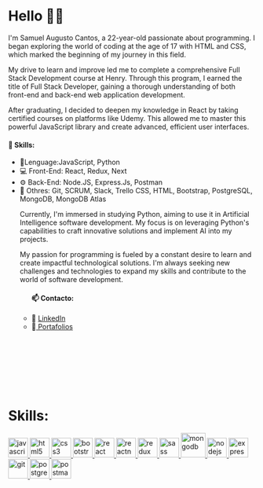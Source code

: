 <h1>Hello 🙋‍♂️</h1>

<p> I'm Samuel Augusto Cantos, a 22-year-old passionate about programming. I began exploring the world of coding at the age of 17 with HTML and CSS, which marked the beginning of my journey in this field.

My drive to learn and improve led me to complete a comprehensive Full Stack Development course at Henry. Through this program, I earned the title of Full Stack Developer, gaining a thorough understanding of both front-end and back-end web application development.

After graduating, I decided to deepen my knowledge in React by taking certified courses on platforms like Udemy. This allowed me to master this powerful JavaScript library and create advanced, efficient user interfaces.

</p>

<h4>🧠 Skills:</h4>
<ul>
  <li>🌟Lenguage:JavaScript, Python </li>
  <li>💻 Front-End: React, Redux, Next</li>
  <li>⚙️ Back-End: Node.JS, Express.Js, Postman</li>
  <li>💬 Othres: Git, SCRUM, Slack, Trello
                CSS, HTML, Bootstrap, PostgreSQL,
                MongoDB, MongoDB Atlas  </li>
  
 
  
  
<p>Currently, I'm immersed in studying Python, aiming to use it in Artificial Intelligence software development. My focus is on leveraging Python's capabilities to craft innovative solutions and implement AI into my projects.

My passion for programming is fueled by a constant desire to learn and create impactful technological solutions. I'm always seeking new challenges and technologies to expand my skills and contribute to the world of software development. </p>

 
 <ul>
<h4>📫 Contacto:</h4>
<li>📧 <a target="_blank" href=https://www.linkedin.com/in/samuel-cantos-4811a1208/> LinkedIn </a> </li>
<li>📧<a target="_blank" href="https://samuel-cantos-git-master-samuelcantos.vercel.app/"> Portafolios </a> </li>
 </ul>
   
  
</ul>


<br></br><br></br><br></br>




 
 <h1 align="left">Skills:</h1>
<p align="left">  <a href="https://developer.mozilla.org/en-US/docs/Web/JavaScript" target="_blank"> <img src="https://upload.wikimedia.org/wikipedia/commons/thumb/9/99/Unofficial_JavaScript_logo_2.svg/1024px-Unofficial_JavaScript_logo_2.svg.png" alt="javascript" width="40" height="40"/> </a> 
<a href="https://www.w3.org/html/" target="_blank"> <img src="https://upload.wikimedia.org/wikipedia/commons/thumb/3/38/HTML5_Badge.svg/600px-HTML5_Badge.svg.png" alt="html5" width="40" height="40"/> </a>
<a href="https://www.w3schools.com/css/" target="_blank"> <img src="https://cdn4.iconfinder.com/data/icons/social-media-logos-6/512/121-css3-512.png" alt="css3" width="40" height="40"/> </a> 
<a href="https://getbootstrap.com" target="_blank"> <img src="https://upload.wikimedia.org/wikipedia/commons/thumb/b/b2/Bootstrap_logo.svg/1024px-Bootstrap_logo.svg.png" alt="bootstrap" width="40" height="40"/> </a> 
<a href="https://reactjs.org/" target="_blank"> <img src="https://seeklogo.com/images/R/react-logo-7B3CE81517-seeklogo.com.png" alt="react" width="40" height="40"/> </a> 
<a href="https://reactnative.dev/" target="_blank"> <img src="https://reactnative.dev/img/header_logo.svg" alt="reactnative" width="40" height="40"/> </a> 
<a href="https://redux.js.org" target="_blank"> <img src="https://seeklogo.com/images/R/redux-logo-9CA6836C12-seeklogo.com.png" alt="redux" width="40" height="40"/> </a> <a href="https://sass-lang.com" target="_blank"> <img src="https://upload.wikimedia.org/wikipedia/commons/thumb/9/96/Sass_Logo_Color.svg/1280px-Sass_Logo_Color.svg.png" alt="sass" width="40" height="40"/> </a>
<a href="https://www.mongodb.com/es" target="_blank"> <img src="https://img2.freepng.es/20190111/thz/kisspng-mongodb-logo-database-nosql-postgresql-how-to-create-an-outstanding-tech-stack-clickup-bl-5c391bdf9cff48.4731136215472465596431.jpg" alt="mongodb" width="50" height="50"/> </a>
<a href="https://nodejs.org" target="_blank"> <img src="https://cdn.pixabay.com/photo/2015/04/23/17/41/node-js-736399_960_720.png" alt="nodejs" height="40"/> </a>
<a href="https://expressjs.com" target="_blank"> <img src="https://i.cloudup.com/zfY6lL7eFa-3000x3000.png" alt="express" height="40"/> </a> 
<a href="https://git-scm.com/" target="_blank"> <img src="https://www.vectorlogo.zone/logos/git-scm/git-scm-icon.svg" alt="git" width="40" height="40"/> </a> 
<a href="https://www.postgresql.org" target="_blank"> <img src="https://upload.wikimedia.org/wikipedia/commons/thumb/2/29/Postgresql_elephant.svg/1200px-Postgresql_elephant.svg.png" alt="postgresql" width="40" height="40"/> </a> 
<a href="https://postman.com" target="_blank"> <img src="https://www.vectorlogo.zone/logos/getpostman/getpostman-icon.svg" alt="postman" width="40" height="40"/> </a> 

